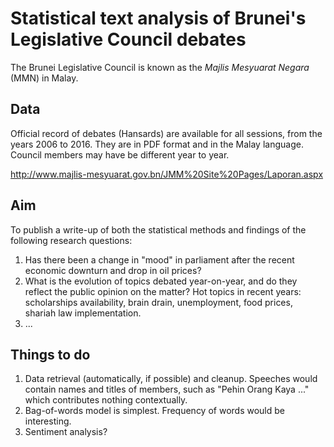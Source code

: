 # Statistical text analysis of Brunei's Legislative Council debates

The Brunei Legislative Council is known as the *Majlis Mesyuarat Negara* (MMN) in Malay.

## Data

Official record of debates (Hansards) are available for all sessions, from the years 2006 to 2016. They are in PDF format and in the Malay language. Council members may have be different year to year.

http://www.majlis-mesyuarat.gov.bn/JMM%20Site%20Pages/Laporan.aspx

## Aim

To publish a write-up of both the statistical methods and findings of the following research questions:

1. Has there been a change in "mood" in parliament after the recent economic downturn and drop in oil prices?
2. What is the evolution of topics debated year-on-year, and do they reflect the public opinion on the matter? Hot topics in recent years: scholarships availability, brain drain, unemployment, food prices, shariah law implementation.
3. ...

## Things to do

1. Data retrieval (automatically, if possible) and cleanup. Speeches would contain names and titles of members, such as "Pehin Orang Kaya ..." which contributes nothing contextually.
2. Bag-of-words model is simplest. Frequency of words would be interesting.
3. Sentiment analysis?
